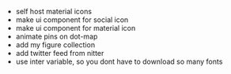 -   self host material icons
-   make ui component for social icon
-   make ui component for material icon
-   animate pins on dot-map
-   add my figure collection
-   add twitter feed from nitter
-   use inter variable, so you dont have to download so many fonts

